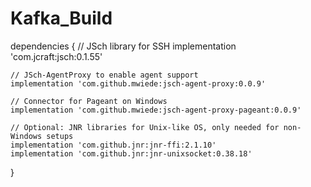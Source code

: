 # Kafka_Build
dependencies {
    // JSch library for SSH
    implementation 'com.jcraft:jsch:0.1.55'
    
    // JSch-AgentProxy to enable agent support
    implementation 'com.github.mwiede:jsch-agent-proxy:0.0.9'
    
    // Connector for Pageant on Windows
    implementation 'com.github.mwiede:jsch-agent-proxy-pageant:0.0.9'
    
    // Optional: JNR libraries for Unix-like OS, only needed for non-Windows setups
    implementation 'com.github.jnr:jnr-ffi:2.1.10'
    implementation 'com.github.jnr:jnr-unixsocket:0.38.18'
}
